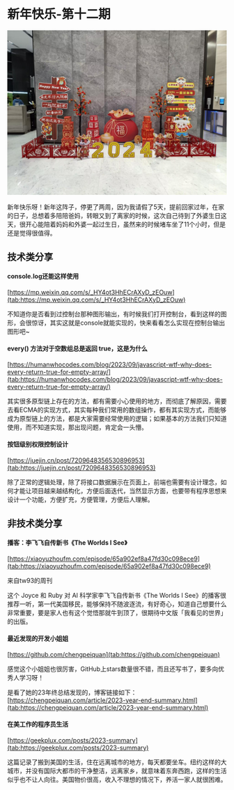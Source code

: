 

# 新年快乐-第十二期


![image.png](../public/images/65b5ec432833a.jpg)

新年快乐呀！新年这阵子，停更了两周，因为我请假了5天，提前回家过年，在家的日子，总想着多陪陪爸妈，转眼又到了离家的时候，这次自己待到了外婆生日这天，很开心能陪着妈妈和外婆一起过生日，虽然来的时候堵车坐了11个小时，但是还是觉得很值得。



## 技术类分享


#### console.log还能这样使用

[https://mp.weixin.qq.com/s/_HY4ot3HhECrAXyD_zEOuw](tab:https://mp.weixin.qq.com/s/_HY4ot3HhECrAXyD_zEOuw)

不知道你是否看到过控制台那种图形输出，有时候我们打开控制台，看到这样的图形，会很惊讶，其实这就是console就能实现的，快来看看怎么实现在控制台输出图形吧~

#### every() 方法对于空数组总是返回 true，这是为什么
[https://humanwhocodes.com/blog/2023/09/javascript-wtf-why-does-every-return-true-for-empty-array/](tab:https://humanwhocodes.com/blog/2023/09/javascript-wtf-why-does-every-return-true-for-empty-array/)

其实很多原型链上存在的方法，都有需要小心使用的地方，而彻底了解原因，需要去看ECMA的实现方式，其实每种我们常用的数组操作，都有其实现方式，而能够成为原型链上的方法，都是大家需要经常使用的逻辑；如果基本的方法我们只知道使用，而不知道实现，那出现问题，肯定会一头懵。


#### 按钮级别权限控制设计

[https://juejin.cn/post/7209648356530896953](tab:https://juejin.cn/post/7209648356530896953)

除了正常的逻辑处理，除了将接口数据展示在页面上，前端也需要有设计理念，如何才能让项目越来越结构化，方便后面迭代，当然显示方面，也要带有程序思想来设计一个功能，方便扩充，方便管理，方便后人理解。

## 非技术类分享




#### 播客：李飞飞自传新书《The Worlds I See》


[https://xiaoyuzhoufm.com/episode/65a902ef8a47fd30c098ece9](tab:https://xiaoyuzhoufm.com/episode/65a902ef8a47fd30c098ece9)

来自tw93的周刊

这个 Joyce 和 Ruby 对 Al 科学家李飞飞自传新书《The Worlds I See》的播客很推荐一听，第一代美国移民，能够保持不随波逐流，有好奇心，知道自己想要什么非常重要，要是家人也有这个觉悟那就牛到顶了，很期待中文版「我看见的世界」的出版。


#### 最近发现的开发小姐姐

[https://github.com/chengpeiquan](tab:https://github.com/chengpeiquan)

感觉这个小姐姐也很厉害，GitHub上stars数量很不错，而且还写书了，要多向优秀人学习呀！

是看了她的23年终总结发现的，博客链接如下：
[https://chengpeiquan.com/article/2023-year-end-summary.html](tab:https://chengpeiquan.com/article/2023-year-end-summary.html)


#### 在美工作的程序员生活

[https://geekplux.com/posts/2023-summary](tab:https://geekplux.com/posts/2023-summary)

这篇记录了搬到美国的生活，住在远离城市的地方，每天都要坐车。纽约这样的大城市，并没有国际大都市的干净整洁，远离家乡，就意味着东奔西跑，这样的生活似乎也不让人向往。美国物价很高，收入不理想的情况下，养活一家人就很困难。
